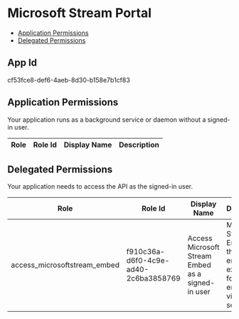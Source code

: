 # Microsoft Stream Portal
- [Application Permissions](#application-permissions)
- [Delegated Permissions](#delegated-permissions)

## App Id
cf53fce8-def6-4aeb-8d30-b158e7b1cf83

## Application Permissions
Your application runs as a background service or daemon without a signed-in user.

| Role | Role Id | Display Name | Description |
|---|---|---|---|

## Delegated Permissions
Your application needs to access the API as the signed-in user. 

| Role | Role Id | Display Name | Description |
|---|---|---|---|
| access_microsoftstream_embed | f910c36a-d6f0-4c9e-ad40-2c6ba3858769 | Access Microsoft Stream Embed as a signed-in user | Microsoft Stream Embed is the embeded experience for the enterprise video service. |


